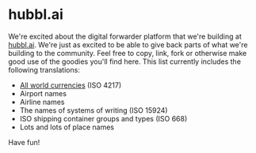 # hubbl.ai

We're excited about the digital forwarder platform that we're building
at [hubbl.ai](https://www.hubbl.ai/). We're just as excited to be able
to give back parts of what we're building to the community. Feel free
to copy, link, fork or otherwise make good use of the goodies you'll
find here. This list currently includes the following translations:

- [All world currencies](https://github.com/hubbl-ai/iso_4217) (ISO 4217)
- Airport names
- Airline names
- The names of systems of writing (ISO 15924)
- ISO shipping container groups and types (ISO 668)
- Lots and lots of place names

Have fun!

